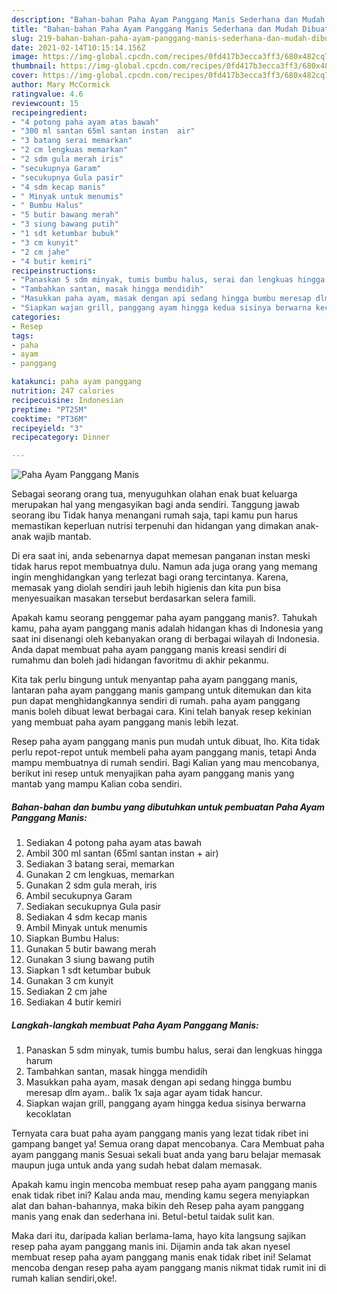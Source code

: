 ```yaml
---
description: "Bahan-bahan Paha Ayam Panggang Manis Sederhana dan Mudah Dibuat"
title: "Bahan-bahan Paha Ayam Panggang Manis Sederhana dan Mudah Dibuat"
slug: 219-bahan-bahan-paha-ayam-panggang-manis-sederhana-dan-mudah-dibuat
date: 2021-02-14T10:15:14.156Z
image: https://img-global.cpcdn.com/recipes/0fd417b3ecca3ff3/680x482cq70/paha-ayam-panggang-manis-foto-resep-utama.jpg
thumbnail: https://img-global.cpcdn.com/recipes/0fd417b3ecca3ff3/680x482cq70/paha-ayam-panggang-manis-foto-resep-utama.jpg
cover: https://img-global.cpcdn.com/recipes/0fd417b3ecca3ff3/680x482cq70/paha-ayam-panggang-manis-foto-resep-utama.jpg
author: Mary McCormick
ratingvalue: 4.6
reviewcount: 15
recipeingredient:
- "4 potong paha ayam atas bawah"
- "300 ml santan 65ml santan instan  air"
- "3 batang serai memarkan"
- "2 cm lengkuas memarkan"
- "2 sdm gula merah iris"
- "secukupnya Garam"
- "secukupnya Gula pasir"
- "4 sdm kecap manis"
- " Minyak untuk menumis"
- " Bumbu Halus"
- "5 butir bawang merah"
- "3 siung bawang putih"
- "1 sdt ketumbar bubuk"
- "3 cm kunyit"
- "2 cm jahe"
- "4 butir kemiri"
recipeinstructions:
- "Panaskan 5 sdm minyak, tumis bumbu halus, serai dan lengkuas hingga harum"
- "Tambahkan santan, masak hingga mendidih"
- "Masukkan paha ayam, masak dengan api sedang hingga bumbu meresap dlm ayam.. balik 1x saja agar ayam tidak hancur."
- "Siapkan wajan grill, panggang ayam hingga kedua sisinya berwarna kecoklatan"
categories:
- Resep
tags:
- paha
- ayam
- panggang

katakunci: paha ayam panggang 
nutrition: 247 calories
recipecuisine: Indonesian
preptime: "PT25M"
cooktime: "PT36M"
recipeyield: "3"
recipecategory: Dinner

---
```



![Paha Ayam Panggang Manis](https://img-global.cpcdn.com/recipes/0fd417b3ecca3ff3/680x482cq70/paha-ayam-panggang-manis-foto-resep-utama.jpg)

Sebagai seorang orang tua, menyuguhkan olahan enak buat keluarga merupakan hal yang mengasyikan bagi anda sendiri. Tanggung jawab seorang ibu Tidak hanya menangani rumah saja, tapi kamu pun harus memastikan keperluan nutrisi terpenuhi dan hidangan yang dimakan anak-anak wajib mantab.

Di era  saat ini, anda sebenarnya dapat memesan panganan instan meski tidak harus repot membuatnya dulu. Namun ada juga orang yang memang ingin menghidangkan yang terlezat bagi orang tercintanya. Karena, memasak yang diolah sendiri jauh lebih higienis dan kita pun bisa menyesuaikan masakan tersebut berdasarkan selera famili. 



Apakah kamu seorang penggemar paha ayam panggang manis?. Tahukah kamu, paha ayam panggang manis adalah hidangan khas di Indonesia yang saat ini disenangi oleh kebanyakan orang di berbagai wilayah di Indonesia. Anda dapat membuat paha ayam panggang manis kreasi sendiri di rumahmu dan boleh jadi hidangan favoritmu di akhir pekanmu.

Kita tak perlu bingung untuk menyantap paha ayam panggang manis, lantaran paha ayam panggang manis gampang untuk ditemukan dan kita pun dapat menghidangkannya sendiri di rumah. paha ayam panggang manis boleh dibuat lewat berbagai cara. Kini telah banyak resep kekinian yang membuat paha ayam panggang manis lebih lezat.

Resep paha ayam panggang manis pun mudah untuk dibuat, lho. Kita tidak perlu repot-repot untuk membeli paha ayam panggang manis, tetapi Anda mampu membuatnya di rumah sendiri. Bagi Kalian yang mau mencobanya, berikut ini resep untuk menyajikan paha ayam panggang manis yang mantab yang mampu Kalian coba sendiri.

<!--inarticleads1-->

##### Bahan-bahan dan bumbu yang dibutuhkan untuk pembuatan Paha Ayam Panggang Manis:

1. Sediakan 4 potong paha ayam atas bawah
1. Ambil 300 ml santan (65ml santan instan + air)
1. Sediakan 3 batang serai, memarkan
1. Gunakan 2 cm lengkuas, memarkan
1. Gunakan 2 sdm gula merah, iris
1. Ambil secukupnya Garam
1. Sediakan secukupnya Gula pasir
1. Sediakan 4 sdm kecap manis
1. Ambil  Minyak untuk menumis
1. Siapkan  Bumbu Halus:
1. Gunakan 5 butir bawang merah
1. Gunakan 3 siung bawang putih
1. Siapkan 1 sdt ketumbar bubuk
1. Gunakan 3 cm kunyit
1. Sediakan 2 cm jahe
1. Sediakan 4 butir kemiri




<!--inarticleads2-->

##### Langkah-langkah membuat Paha Ayam Panggang Manis:

1. Panaskan 5 sdm minyak, tumis bumbu halus, serai dan lengkuas hingga harum
1. Tambahkan santan, masak hingga mendidih
1. Masukkan paha ayam, masak dengan api sedang hingga bumbu meresap dlm ayam.. balik 1x saja agar ayam tidak hancur.
1. Siapkan wajan grill, panggang ayam hingga kedua sisinya berwarna kecoklatan




Ternyata cara buat paha ayam panggang manis yang lezat tidak ribet ini gampang banget ya! Semua orang dapat mencobanya. Cara Membuat paha ayam panggang manis Sesuai sekali buat anda yang baru belajar memasak maupun juga untuk anda yang sudah hebat dalam memasak.

Apakah kamu ingin mencoba membuat resep paha ayam panggang manis enak tidak ribet ini? Kalau anda mau, mending kamu segera menyiapkan alat dan bahan-bahannya, maka bikin deh Resep paha ayam panggang manis yang enak dan sederhana ini. Betul-betul taidak sulit kan. 

Maka dari itu, daripada kalian berlama-lama, hayo kita langsung sajikan resep paha ayam panggang manis ini. Dijamin anda tak akan nyesel membuat resep paha ayam panggang manis enak tidak ribet ini! Selamat mencoba dengan resep paha ayam panggang manis nikmat tidak rumit ini di rumah kalian sendiri,oke!.

